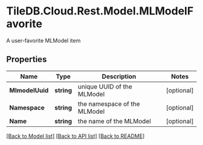 # TileDB.Cloud.Rest.Model.MLModelFavorite
A user-favorite MLModel item

## Properties

Name | Type | Description | Notes
------------ | ------------- | ------------- | -------------
**MlmodelUuid** | **string** | unique UUID of the MLModel | [optional] 
**Namespace** | **string** | the namespace of the MLModel | [optional] 
**Name** | **string** | the name of the MLModel | [optional] 

[[Back to Model list]](../README.md#documentation-for-models) [[Back to API list]](../README.md#documentation-for-api-endpoints) [[Back to README]](../README.md)

